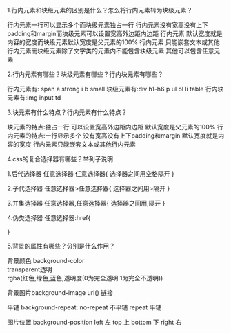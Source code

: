 1.行内元素和块级元素的区别是什么？怎么将行内元素转为块级元素？

  行内元素一行可以显示多个而块级元素独占一行
  行内元素没有宽高没有上下padding和margin而块级元素可以设置宽高外边距内边距
  行内元素 默认宽度就是内容的宽度而块级元素默认宽度是父元素的100%
  行内元素 只能嵌套文本或其他行内元素而块级元素除了文字类的元素内不能包含块级元素 其他可以包含任意元素

2.行内元素有哪些？块级元素有哪些？行内块元素有哪些？

  行内元素有: span a strong i b small 
  块级元素有:div h1-h6 p ul ol li table 
  行内块元素有:img input td

3.块元素有什么特点？行内元素有什么特点？

块元素的特点:独占一行 可以设置宽高外边距内边距 默认宽度是父元素的100%
行内元素的特点:一行显示多个  没有宽高没有上下padding和margin 默认宽度就是内容的宽度 行内元素只能嵌套文本或其他行内元素

4.css的复合选择器有哪些？举列子说明

1.后代选择器
  任意选择器 任意选择器{
    选择器之间用空格隔开
  } 

2.子代选择器
  任意选择器>任意选择器{
    选择器之间用>隔开
  } 

3.并集选择器
  任意选择器,任意选择器{
    选择器之间用,隔开
  } 

4.伪类选择器
  任意选择器:href{

  } 

5.背景的属性有哪些？分别是什么作用？

背景颜色   background-color   
transparent透明  
rgba(红色,绿色,蓝色,透明度(0为完全透明 1为完全不透明))

背景图片background-image
 url() 链接

平铺  background-repeat: 
  no-repeat  不平铺
  repeat   平铺

 图片位置 background-position 
  left  左
  top  上
  bottom  下
  right 右